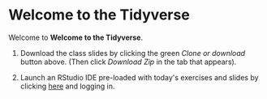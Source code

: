 # Welcome to the Tidyverse

Welcome to **Welcome to the Tidyverse**.

1. Download the class slides by clicking the green _Clone or download_ button above. (Then click _Download Zip_ in the tab that appears).

1. Launch an RStudio IDE pre-loaded with today's exercises and slides by clicking [here](https://rstudio.cloud/project/337441) and logging in.
